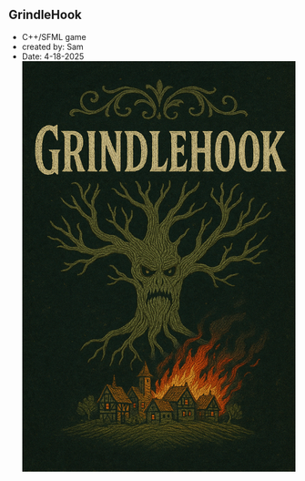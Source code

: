 ## GrindleHook 
- C++/SFML game
- created by: Sam
- Date: 4-18-2025
![Grindlehook Cover](./images/grindlehook.png)
